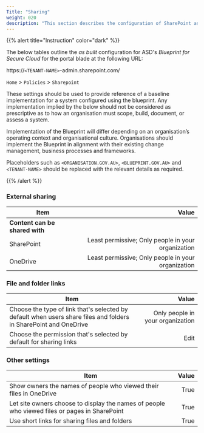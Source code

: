```yaml
---
Title: "Sharing"
weight: 020
description: "This section describes the configuration of SharePoint associated with systems built according to guidance in ASD's Blueprint for Secure Cloud."
---
```


{{% alert title="Instruction" color="dark" %}}
 
The below tables outline the *as built* configuration for ASD's *Blueprint for Secure Cloud* for the <SERVICE> portal blade at the following URL: 
 
https://`<TENANT-NAME>`-admin.sharepoint.com/

`Home` > `Policies` > `Sharepoint`
 
These settings should be used to provide reference of a baseline implementation for a system configured using the blueprint. Any implementation implied by the below should not be considered as prescriptive as to how an organisation must scope, build, document, or assess a system.
 
Implementation of the Blueprint will differ depending on an organisation’s operating context and organisational culture. Organisations should implement the Blueprint in alignment with their existing change management, business processes and frameworks.
 
Placeholders such as `<ORGANISATION.GOV.AU>`, `<BLUEPRINT.GOV.AU>` and `<TENANT-NAME>` should be replaced with the relevant details as required.
 
{{% /alert %}}

### External sharing

| Item                           |                                              Value |
| ------------------------------ | -------------------------------------------------: |
| **Content can be shared with** |                                                    |
| SharePoint                     | Least permissive; Only people in your organization |
| OneDrive                       | Least permissive; Only people in your organization |

### File and folder links

| Item                                                                                                             |                            Value |
| ---------------------------------------------------------------------------------------------------------------- | -------------------------------: |
| Choose the type of link that's selected by default when users share files and folders in SharePoint and OneDrive | Only people in your organization |
| Choose the permission that's selected by default for sharing links                                               |                             Edit |

### Other settings

| Item                                                                                          | Value |
| --------------------------------------------------------------------------------------------- | ----: |
| Show owners the names of people who viewed their files in OneDrive                            |  True |
| Let site owners choose to display the names of people who viewed files or pages in SharePoint |  True |
| Use short links for sharing files and folders                                                 |  True |